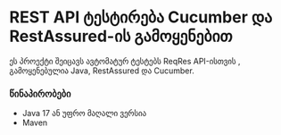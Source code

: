 # REST API ტესტირება Cucumber და RestAssured-ის გამოყენებით

ეს პროექტი შეიცავს ავტომატურ ტესტებს ReqRes API-ისთვის , გამოყენებულია Java, RestAssured და Cucumber.

### წინაპირობები
- Java 17 ან უფრო მაღალი ვერსია
- Maven